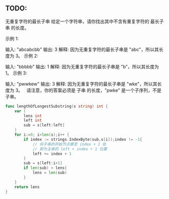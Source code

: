 ## TODO:

无重复字符的最长子串
给定一个字符串，请你找出其中不含有重复字符的 最长子串 的长度。

示例 1:

输入: "abcabcbb"
输出: 3 
解释: 因为无重复字符的最长子串是 "abc"，所以其长度为 3。
示例 2:

输入: "bbbbb"
输出: 1
解释: 因为无重复字符的最长子串是 "b"，所以其长度为 1。
示例 3:

输入: "pwwkew"
输出: 3
解释: 因为无重复字符的最长子串是 "wke"，所以其长度为 3。
     请注意，你的答案必须是 子串 的长度，"pwke" 是一个子序列，不是子串。

```go
func lengthOfLongestSubstring(s string) int {
	var (
        lens int
		left int
        sub = s[left:left]
	)
	for i:=0; i<len(s);i++ {
		if index := strings.IndexByte(sub,s[i]);index != -1{
            // 将子串的开始节点挪至 index + 1 处
            // 即为主串的 left + index + 1 位置
			left += index + 1
		}
        sub = s[left:i+1]
        if len(sub) > lens{
            lens = len(sub)
        }
	}
	return lens
}
```